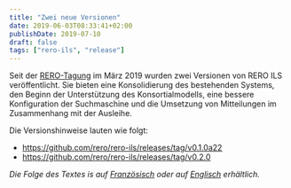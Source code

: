 ```yaml
---
title: "Zwei neue Versionen"
date: 2019-06-03T08:33:41+02:00
publishDate: 2019-07-10
draft: false 
tags: ["rero-ils", "release"]
---
```


Seit der [RERO-Tagung](https://www.rero.ch/page.php?section=communique&pageid=reroday2019_de) im März 2019 wurden zwei Versionen von RERO ILS veröffentlicht. Sie bieten eine Konsolidierung des bestehenden Systems, den Beginn der Unterstützung des Konsortialmodells, eine bessere Konfiguration der Suchmaschine und die Umsetzung von Mitteilungen im Zusammenhang mit der Ausleihe.

Die Versionshinweise lauten wie folgt:

- https://github.com/rero/rero-ils/releases/tag/v0.1.0a22
- https://github.com/rero/rero-ils/releases/tag/v0.2.0

*Die Folge des Textes is auf [Französisch](/releases-v0.1.0a22-v0.2.0) oder auf [Englisch](/en/releases-v0.1.0a22-v0.2.0) erhältlich.*

<!--more-->

